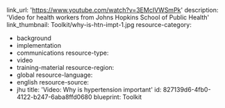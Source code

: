 link_url: 'https://www.youtube.com/watch?v=3EMcIVWSmPk'
description: 'Video for health workers from Johns Hopkins School of Public Health'
link_thumbnail: Toolkit/why-is-htn-impt-1.jpg
resource-category:
  - background
  - implementation
  - communications
resource-type:
  - video
  - training-material
resource-region:
  - global
resource-language:
  - english
resource-source:
  - jhu
title: 'Video: Why is hypertension important'
id: 827139d6-4fb0-4122-b247-6aba8ffd0680
blueprint: Toolkit
